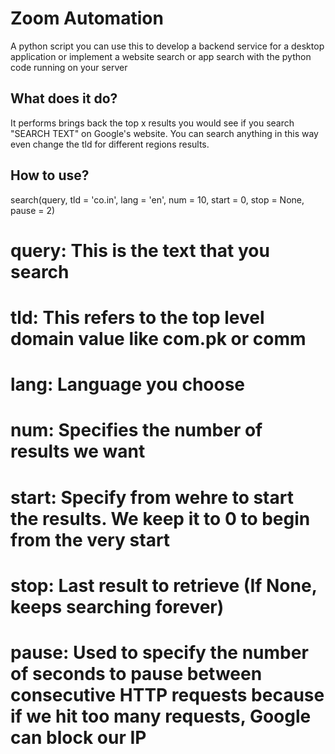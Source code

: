 # Zoom Automation
A python script you can use this to develop a backend service for a desktop application or implement a website search or app search with the python code running on your server

## What does it do?
It performs brings back the top x results you would see if you search "SEARCH TEXT" on Google's website. You can search anything in this way even change the tld for different regions results.

## How to use?
search(query, tld = 'co.in', lang = 'en', num = 10, start = 0, stop = None, pause = 2)
# query: This is the text that you search
# tld: This refers to the top level domain value like com.pk or comm
# lang: Language you choose
# num: Specifies the number of results we want
# start: Specify from wehre to start the results. We keep it to 0 to begin from the very start
# stop: Last result to retrieve (If None, keeps searching forever)
# pause: Used to specify the number of seconds to pause between consecutive HTTP requests because if we hit too many requests, Google can block our IP

